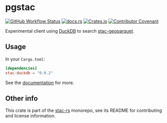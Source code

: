 # pgstac

[![GitHub Workflow Status](https://img.shields.io/github/actions/workflow/status/stac-utils/stac-rs/ci.yml?branch=main&style=for-the-badge)](https://github.com/stac-utils/stac-rs/actions/workflows/ci.yml)
[![docs.rs](https://img.shields.io/docsrs/stac-duckdb?style=for-the-badge)](https://docs.rs/stac-duckdb/latest/stac_duckdb/)
[![Crates.io](https://img.shields.io/crates/v/stac-duckdb?style=for-the-badge)](https://crates.io/crates/stac-duckdb)
[![Contributor Covenant](https://img.shields.io/badge/Contributor%20Covenant-2.1-4baaaa.svg?style=for-the-badge)](./CODE_OF_CONDUCT)

Experimental client using [DuckDB](https://duckdb.org/) to search [stac-geoparquet](https://github.com/stac-utils/stac-geoparquet).

## Usage

In your `Cargo.toml`:

```toml
[dependencies]
stac-duckdb = "0.0.2"
```

See the [documentation](https://docs.rs/stac-duckdb) for more.

## Other info

This crate is part of the [stac-rs](https://github.com/stac-utils/stac-rs) monorepo, see its README for contributing and license information.
